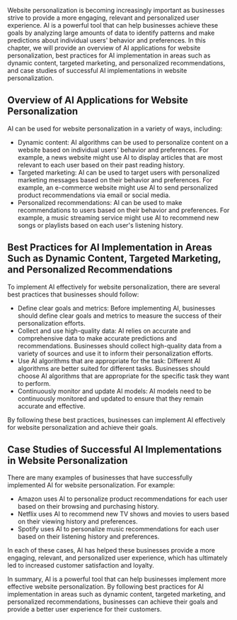 
Website personalization is becoming increasingly important as businesses strive to provide a more engaging, relevant and personalized user experience. AI is a powerful tool that can help businesses achieve these goals by analyzing large amounts of data to identify patterns and make predictions about individual users' behavior and preferences. In this chapter, we will provide an overview of AI applications for website personalization, best practices for AI implementation in areas such as dynamic content, targeted marketing, and personalized recommendations, and case studies of successful AI implementations in website personalization.

Overview of AI Applications for Website Personalization
-------------------------------------------------------

AI can be used for website personalization in a variety of ways, including:

* Dynamic content: AI algorithms can be used to personalize content on a website based on individual users' behavior and preferences. For example, a news website might use AI to display articles that are most relevant to each user based on their past reading history.
* Targeted marketing: AI can be used to target users with personalized marketing messages based on their behavior and preferences. For example, an e-commerce website might use AI to send personalized product recommendations via email or social media.
* Personalized recommendations: AI can be used to make recommendations to users based on their behavior and preferences. For example, a music streaming service might use AI to recommend new songs or playlists based on each user's listening history.

Best Practices for AI Implementation in Areas Such as Dynamic Content, Targeted Marketing, and Personalized Recommendations
---------------------------------------------------------------------------------------------------------------------------

To implement AI effectively for website personalization, there are several best practices that businesses should follow:

* Define clear goals and metrics: Before implementing AI, businesses should define clear goals and metrics to measure the success of their personalization efforts.
* Collect and use high-quality data: AI relies on accurate and comprehensive data to make accurate predictions and recommendations. Businesses should collect high-quality data from a variety of sources and use it to inform their personalization efforts.
* Use AI algorithms that are appropriate for the task: Different AI algorithms are better suited for different tasks. Businesses should choose AI algorithms that are appropriate for the specific task they want to perform.
* Continuously monitor and update AI models: AI models need to be continuously monitored and updated to ensure that they remain accurate and effective.

By following these best practices, businesses can implement AI effectively for website personalization and achieve their goals.

Case Studies of Successful AI Implementations in Website Personalization
------------------------------------------------------------------------

There are many examples of businesses that have successfully implemented AI for website personalization. For example:

* Amazon uses AI to personalize product recommendations for each user based on their browsing and purchasing history.
* Netflix uses AI to recommend new TV shows and movies to users based on their viewing history and preferences.
* Spotify uses AI to personalize music recommendations for each user based on their listening history and preferences.

In each of these cases, AI has helped these businesses provide a more engaging, relevant, and personalized user experience, which has ultimately led to increased customer satisfaction and loyalty.

In summary, AI is a powerful tool that can help businesses implement more effective website personalization. By following best practices for AI implementation in areas such as dynamic content, targeted marketing, and personalized recommendations, businesses can achieve their goals and provide a better user experience for their customers.
